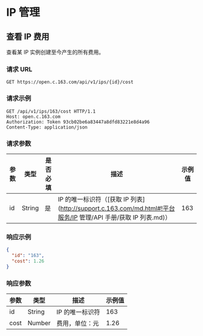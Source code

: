 # IP 管理

## 查看 IP 费用

查看某 IP 实例创建至今产生的所有费用。

### 请求 URL

`GET https://open.c.163.com/api/v1/ips/{id}/cost`

### 请求示例

```http
GET /api/v1/ips/163/cost HTTP/1.1
Host: open.c.163.com
Authorization: Token 93cb02be6a83447a8dfd83221e8d4a96
Content-Type: application/json
```

### 请求参数


| 参数 |  类型  | 是否必填 |                       描述                       | 示例值 |
|------|--------|----------|--------------------------------------------------|--------|
| id   | String | 是       | IP 的唯一标识符（[获取 IP 列表](http://support.c.163.com/md.html#!平台服务/IP 管理/API 手册/获取 IP 列表.md)） |    163 |


### 响应示例

```json
{
  "id": "163",
  "cost": 1.26
}
```

### 响应参数

| 参数 |  类型  |       描述      | 示例值 |
|------|--------|-----------------|--------|
| id   | String | IP 的唯一标识符 |    163 |
| cost | Number | 费用，单位：元  |   1.26 |
